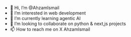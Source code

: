 - 👋 Hi, I’m @AhzamIsmail
- 👀 I’m interested in web development 
- 🌱 I’m currently learning agentic AI
- 💞️ I’m looking to collaborate on python & next,js projects
- 📫 How to reach me on X AhzamIsmail


<!---
AhzamIsmail/AhzamIsmail is a ✨ special ✨ repository because its `README.md` (this file) appears on your GitHub profile.
You can click the Preview link to take a look at your changes.
--->
